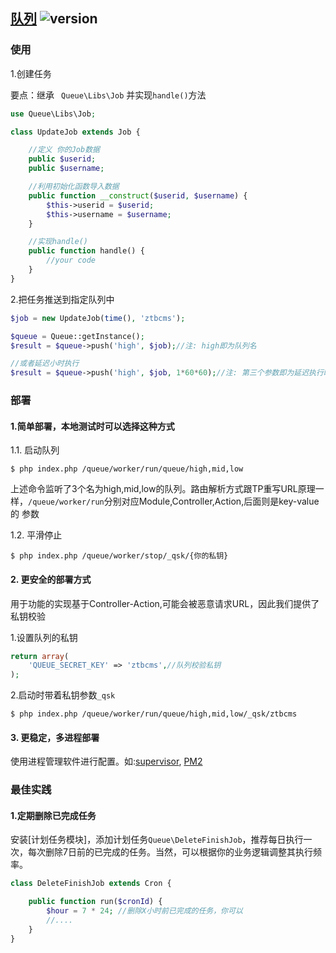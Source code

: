 ## [队列](https://github.com/ztbcms/ztbcms-Queue) ![version](https://img.shields.io/github/release/ztbcms/ztbcms-Queue.svg?maxAge=36000)

### 使用

1.创建任务

要点：继承 ` Queue\Libs\Job` 并实现`handle()`方法

```php
use Queue\Libs\Job;

class UpdateJob extends Job {

    //定义 你的Job数据
    public $userid;
    public $username;

    //利用初始化函数导入数据
    public function __construct($userid, $username) {
        $this->userid = $userid;
        $this->username = $username;
    }

    //实现handle()
    public function handle() {
        //your code
    }
}
```

2.把任务推送到指定队列中

```php
$job = new UpdateJob(time(), 'ztbcms');

$queue = Queue::getInstance();
$result = $queue->push('high', $job);//注: high即为队列名

//或者延迟小时执行
$result = $queue->push('high', $job, 1*60*60);//注: 第三个参数即为延迟执行时长，单位：秒
```

### 部署

#### 1.简单部署，本地测试时可以选择这种方式

1.1. 启动队列

```shell
$ php index.php /queue/worker/run/queue/high,mid,low
```

上述命令监听了3个名为high,mid,low的队列。路由解析方式跟TP重写URL原理一样，`/queue/worker/run`分别对应Module,Controller,Action,后面则是key-value的
参数

1.2. 平滑停止

```shell
$ php index.php /queue/worker/stop/_qsk/{你的私钥}
```

#### 2. 更安全的部署方式

用于功能的实现基于Controller-Action,可能会被恶意请求URL，因此我们提供了私钥校验

1.设置队列的私钥

```php
return array(
    'QUEUE_SECRET_KEY' => 'ztbcms',//队列校验私钥
);
```

2.启动时带着私钥参数`_qsk`

```shell
$ php index.php /queue/worker/run/queue/high,mid,low/_qsk/ztbcms
```

#### 3. 更稳定，多进程部署

使用进程管理软件进行配置。如:[supervisor](http://supervisord.org/), [PM2](http://pm2.io/)

### 最佳实践

#### 1.定期删除已完成任务

安装[计划任务模块]，添加计划任务`Queue\DeleteFinishJob`，推荐每日执行一次，每次删除7日前的已完成的任务。当然，可以根据你的业务逻辑调整其执行频率。

```php
class DeleteFinishJob extends Cron {

    public function run($cronId) {
        $hour = 7 * 24; //删除X小时前已完成的任务，你可以
        //....
    }
}
```
